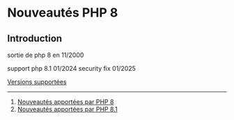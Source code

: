 # Nouveautés PHP 8


## Introduction

sortie de php 8 en 11/2000

support php 8.1 01/2024 security fix 01/2025

[Versions supportées](https://www.php.net/supported-versions.php)

---

1. [Nouveautés apportées par PHP 8](./php_8/index.md)
2. [Nouveautés apportées par PHP 8.1](./php_8_1/index.md)
